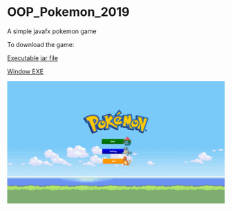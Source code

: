 # OOP_Pokemon_2019
A simple javafx pokemon game

To download the game:

[Executable jar file](https://oopf-2019.s3-ap-southeast-1.amazonaws.com/OOP_Pokeamon_2019.jar)

[Window EXE](https://oopf-2019.s3-ap-southeast-1.amazonaws.com/OOP_Pokeamon_2019.zip)

![menu](menu.PNG)